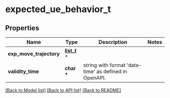 # expected_ue_behavior_t

## Properties
Name | Type | Description | Notes
------------ | ------------- | ------------- | -------------
**exp_move_trajectory** | [**list_t**](user_location.md) \* |  | 
**validity_time** | **char \*** | string with format &#39;date-time&#39; as defined in OpenAPI. | 

[[Back to Model list]](../README.md#documentation-for-models) [[Back to API list]](../README.md#documentation-for-api-endpoints) [[Back to README]](../README.md)


